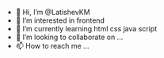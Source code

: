 - 👋 Hi, I’m @LatishevKM
- 👀 I’m interested in frontend 
- 🌱 I’m currently learning html css java script
- 💞️ I’m looking to collaborate on ...
- 📫 How to reach me ...

<!---
LatishevKM/LatishevKM is a ✨ special ✨ repository because its `README.md` (this file) appears on your GitHub profile.
You can click the Preview link to take a look at your changes.
--->

